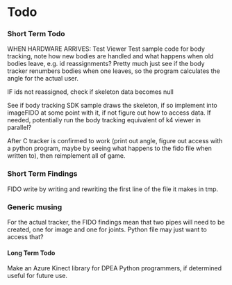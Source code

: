 # Todo #

### Short Term Todo ###

WHEN HARDWARE ARRIVES:
Test Viewer
Test sample code for body tracking, note how new bodies are handled and what happens when old bodies leave, e.g. id reassignments?
Pretty much just see if the body tracker renumbers bodies when one leaves, so the program calculates the angle for the actual user.


IF ids not reassigned, check if skeleton data becomes null

See if body tracking SDK sample draws the skeleton, if so implement into imageFIDO at some point with it, if not figure out how to access data. If needed, potentially run the body tracking equivalent of k4 viewer in parallel?

After C tracker is confirmed to work (print out angle, figure out access with a python program, maybe by seeing what happens to the fido file when written to), then reimplement all of game.

### Short Term Findings ###
FIDO write by writing and rewriting the first line of the file it makes in tmp.


### Generic musing ###
For the actual tracker, the FIDO findings mean that two pipes will need to be created, one for image and one for joints. Python file may just want to access that?


#### Long Term Todo ####
Make an Azure Kinect library for DPEA Python programmers, if determined useful for future use.

